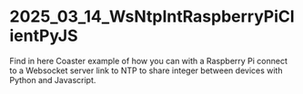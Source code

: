 # 2025_03_14_WsNtpIntRaspberryPiClientPyJS
Find in here Coaster example of how you can with a Raspberry Pi connect to a Websocket server link to NTP to share integer between devices with Python and Javascript.
